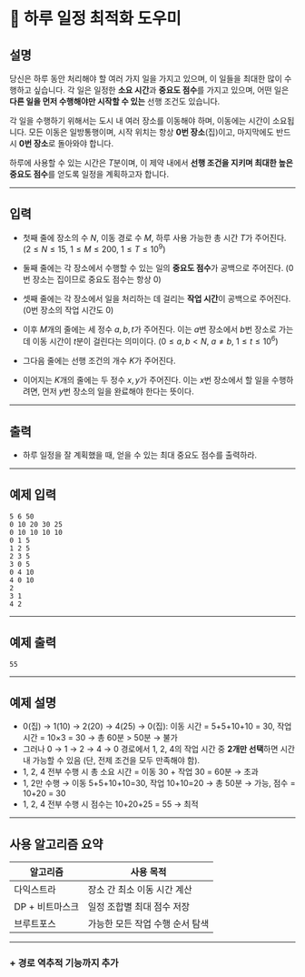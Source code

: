 # 📘 **하루 일정 최적화 도우미**

## 설명

당신은 하루 동안 처리해야 할 여러 가지 일을 가지고 있으며, 이 일들을 최대한 많이 수행하고 싶습니다. 각 일은 일정한 **소요 시간**과 **중요도 점수**를 가지고 있으며, 어떤 일은 **다른 일을 먼저 수행해야만 시작할 수 있는** 선행 조건도 있습니다.

각 일을 수행하기 위해서는 도시 내 여러 장소를 이동해야 하며, 이동에는 시간이 소요됩니다. 모든 이동은 일방통행이며, 시작 위치는 항상 **0번 장소**(집)이고, 마지막에도 반드시 **0번 장소**로 돌아와야 합니다.

하루에 사용할 수 있는 시간은 $T$분이며, 이 제약 내에서 **선행 조건을 지키며 최대한 높은 중요도 점수**를 얻도록 일정을 계획하고자 합니다.

---

## 입력

* 첫째 줄에 장소의 수 $N$, 이동 경로 수 $M$, 하루 사용 가능한 총 시간 $T$가 주어진다.
  $(2 \leq N \leq 15,\ 1 \leq M \leq 200,\ 1 \leq T \leq 10^9)$

* 둘째 줄에는 각 장소에서 수행할 수 있는 일의 **중요도 점수**가 공백으로 주어진다.
  (0번 장소는 집이므로 중요도 점수는 항상 0)

* 셋째 줄에는 각 장소에서 일을 처리하는 데 걸리는 **작업 시간**이 공백으로 주어진다.
  (0번 장소의 작업 시간도 0)

* 이후 $M$개의 줄에는 세 정수 $a, b, t$가 주어진다.
  이는 $a$번 장소에서 $b$번 장소로 가는 데 이동 시간이 $t$분이 걸린다는 의미이다.
  $(0 \leq a, b < N,\ a \neq b,\ 1 \leq t \leq 10^6)$

* 그다음 줄에는 선행 조건의 개수 $K$가 주어진다.

* 이어지는 $K$개의 줄에는 두 정수 $x, y$가 주어진다.
  이는 $x$번 장소에서 할 일을 수행하려면, 먼저 $y$번 장소의 일을 완료해야 한다는 뜻이다.

---

## 출력

* 하루 일정을 잘 계획했을 때, 얻을 수 있는 최대 중요도 점수를 출력하라.

---

## 예제 입력

```
5 6 50
0 10 20 30 25
0 10 10 10 10
0 1 5
1 2 5
2 3 5
3 0 5
0 4 10
4 0 10
2
3 1
4 2
```

---

## 예제 출력

```
55
```

---

## 예제 설명

* 0(집) → 1(10) → 2(20) → 4(25) → 0(집): 이동 시간 = 5+5+10+10 = 30, 작업 시간 = 10×3 = 30 → 총 60분 > 50분 → 불가
* 그러나 0 → 1 → 2 → 4 → 0 경로에서 1, 2, 4의 작업 시간 중 **2개만 선택**하면 시간 내 가능할 수 있음 (단, 전제 조건을 모두 만족해야 함).
* 1, 2, 4 전부 수행 시 총 소요 시간 = 이동 30 + 작업 30 = 60분 → 초과
* 1, 2만 수행 → 이동 5+5+10+10=30, 작업 10+10=20 → 총 50분 → 가능, 점수 = 10+20 = 30
* 1, 2, 4 전부 수행 시 점수는 10+20+25 = 55 → 최적

---

## 사용 알고리즘 요약

| 알고리즘       | 사용 목적              |
| ---------- | ------------------ |
| 다익스트라      | 장소 간 최소 이동 시간 계산   |
| DP + 비트마스크 | 일정 조합별 최대 점수 저장    |
| 브루트포스      | 가능한 모든 작업 수행 순서 탐색 |

---

### \+ 경로 역추적 기능까지 추가
